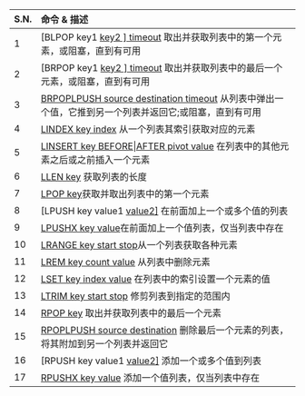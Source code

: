| S.N. | 命令 & 描述                                                  |
| :--- | :----------------------------------------------------------- |
| 1    | [BLPOP key1 [key2 \] timeout](http://www.yiibai.com/redis/lists_blpop.html) 取出并获取列表中的第一个元素，或阻塞，直到有可用 |
| 2    | [BRPOP key1 [key2 \] timeout](http://www.yiibai.com/redis/lists_brpop.html) 取出并获取列表中的最后一个元素，或阻塞，直到有可用 |
| 3    | [BRPOPLPUSH source destination timeout](http://www.yiibai.com/redis/lists_brpoplpush.html) 从列表中弹出一个值，它推到另一个列表并返回它;或阻塞，直到有可用 |
| 4    | [LINDEX key index](http://www.yiibai.com/redis/lists_lindex.html) 从一个列表其索引获取对应的元素 |
| 5    | [LINSERT key BEFORE\|AFTER pivot value](http://www.yiibai.com/redis/lists_linsert.html) 在列表中的其他元素之后或之前插入一个元素 |
| 6    | [LLEN key](http://www.yiibai.com/redis/lists_llen.html) 获取列表的长度 |
| 7    | [LPOP key](http://www.yiibai.com/redis/lists_lpop.html)获取并取出列表中的第一个元素 |
| 8    | [LPUSH key value1 [value2\]](http://www.yiibai.com/redis/lists_lpush.html) 在前面加上一个或多个值的列表 |
| 9    | [LPUSHX key value](http://www.yiibai.com/redis/lists_lpushx.html)在前面加上一个值列表，仅当列表中存在 |
| 10   | [LRANGE key start stop](http://www.yiibai.com/redis/lists_lrange.html)从一个列表获取各种元素 |
| 11   | [LREM key count value](http://www.yiibai.com/redis/lists_lrem.html) 从列表中删除元素 |
| 12   | [LSET key index value](http://www.yiibai.com/redis/lists_lset.html) 在列表中的索引设置一个元素的值 |
| 13   | [LTRIM key start stop](http://www.yiibai.com/redis/lists_ltrim.html) 修剪列表到指定的范围内 |
| 14   | [RPOP key](http://www.yiibai.com/redis/lists_rpop.html) 取出并获取列表中的最后一个元素 |
| 15   | [RPOPLPUSH source destination](http://www.yiibai.com/redis/lists_rpoplpush.html) 删除最后一个元素的列表，将其附加到另一个列表并返回它 |
| 16   | [RPUSH key value1 [value2\]](http://www.yiibai.com/redis/lists_rpush.html) 添加一个或多个值到列表 |
| 17   | [RPUSHX key value](http://www.yiibai.com/redis/lists_rpushx.html) 添加一个值列表，仅当列表中存在 |